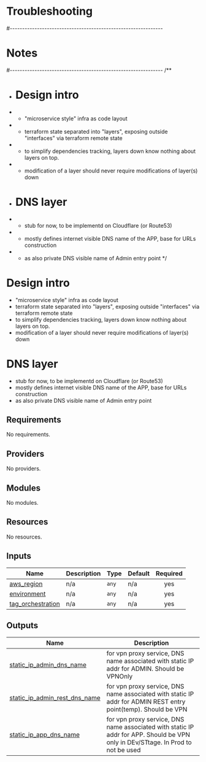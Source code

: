 # Troubleshooting

#--------------------------------------------------------------
# Notes
#--------------------------------------------------------------
/**
* # Design intro
* - "microservice style" infra as code layout
* - terraform state separated into "layers", exposing outside "interfaces" via terraform remote state
* - to simplify dependencies tracking, layers down know nothing about layers on top.
* - modification of a layer should never require modifications of layer(s) down
* # DNS layer
* - stub for now, to be implementd on Cloudflare (or Route53)
* - mostly defines internet visible DNS name of the APP, base for URLs construction
* - as also private DNS visible name of Admin entry point
*/


# Design intro
- "microservice style" infra as code layout
- terraform state separated into "layers", exposing outside "interfaces" via terraform remote state
- to simplify dependencies tracking, layers down know nothing about layers on top.
- modification of a layer should never require modifications of layer(s) down
# DNS layer
- stub for now, to be implementd on Cloudflare (or Route53)
- mostly defines internet visible DNS name of the APP, base for URLs construction
- as also private DNS visible name of Admin entry point

## Requirements

No requirements.

## Providers

No providers.

## Modules

No modules.

## Resources

No resources.

## Inputs

| Name | Description | Type | Default | Required |
|------|-------------|------|---------|:--------:|
| <a name="input_aws_region"></a> [aws\_region](#input\_aws\_region) | n/a | `any` | n/a | yes |
| <a name="input_environment"></a> [environment](#input\_environment) | n/a | `any` | n/a | yes |
| <a name="input_tag_orchestration"></a> [tag\_orchestration](#input\_tag\_orchestration) | n/a | `any` | n/a | yes |

## Outputs

| Name | Description |
|------|-------------|
| <a name="output_static_ip_admin_dns_name"></a> [static\_ip\_admin\_dns\_name](#output\_static\_ip\_admin\_dns\_name) | for vpn proxy service, DNS name associated with static IP addr for ADMIN. Should be VPNOnly |
| <a name="output_static_ip_admin_rest_dns_name"></a> [static\_ip\_admin\_rest\_dns\_name](#output\_static\_ip\_admin\_rest\_dns\_name) | for vpn proxy service, DNS name associated with static IP addr for ADMIN REST entry point(temp). Should be VPN |
| <a name="output_static_ip_app_dns_name"></a> [static\_ip\_app\_dns\_name](#output\_static\_ip\_app\_dns\_name) | for vpn proxy service, DNS name associated with static IP addr for APP. Should be VPN only in DEv/STtage. In Prod to not be used |
